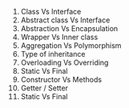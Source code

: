 1. Class Vs Interface
6. Abstract class Vs Interface
2. Abstraction Vs Encapsulation
3. Wrapper Vs Inner class
4. Aggregation Vs Polymorphism
5. Type of inheritance
5. Overloading Vs Overriding
7. Static Vs Final
8. Constructor Vs Methods
9. Getter / Setter
10. Static Vs Final
